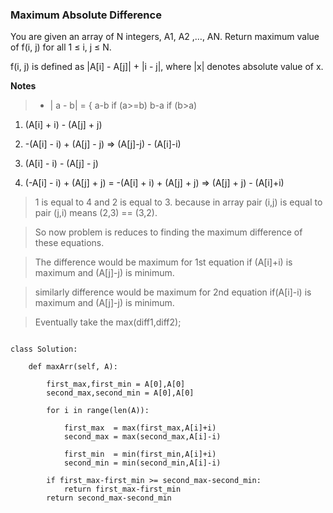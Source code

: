 ### Maximum Absolute Difference

You are given an array of N integers, A1, A2 ,…, AN. Return maximum value of f(i, j) for all 1 ≤ i, j ≤ N.

f(i, j) is defined as |A[i] - A[j]| + |i - j|, where |x| denotes absolute value of x.


**Notes**

> * | a - b| = { a-b if (a>=b)
                 b-a  if (b>a)
1. (A[i] + i) - (A[j] + j)
 
2. -(A[i] - i) + (A[j] - j) => (A[j]-j) - (A[i]-i) 

3. (A[i] - i) - (A[j] - j) 

4. (-A[i] - i) + (A[j] + j) = -(A[i] + i) + (A[j] + j) => (A[j] + j) - (A[i]+i)

> 1 is equal to 4 and 2 is equal to 3. because in array pair (i,j) is equal to pair (j,i) means (2,3) == (3,2).

> So now problem is reduces to finding the maximum difference of these equations.

> The difference would be maximum  for 1st equation if (A[i]+i) is maximum and (A[j]-j) is minimum.

> similarly difference would be maximum for 2nd equation if(A[i]-i) is maximum and (A[j]-j) is minimum.

> Eventually take the max(diff1,diff2);


```

class Solution:

    def maxArr(self, A):

        first_max,first_min = A[0],A[0]
        second_max,second_min = A[0],A[0]

        for i in range(len(A)):

            first_max  = max(first_max,A[i]+i)
            second_max = max(second_max,A[i]-i)

            first_min  = min(first_min,A[i]+i)
            second_min = min(second_min,A[i]-i)
        
        if first_max-first_min >= second_max-second_min:
            return first_max-first_min
        return second_max-second_min
        
```
